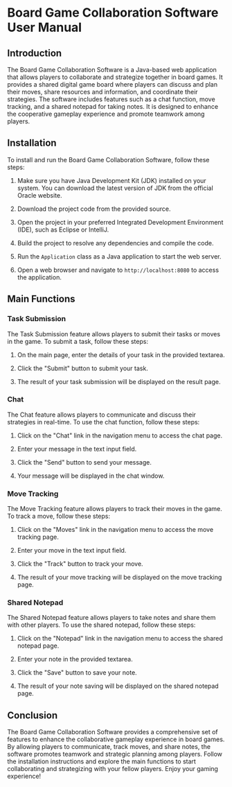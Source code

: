 # Board Game Collaboration Software User Manual

## Introduction

The Board Game Collaboration Software is a Java-based web application that allows players to collaborate and strategize together in board games. It provides a shared digital game board where players can discuss and plan their moves, share resources and information, and coordinate their strategies. The software includes features such as a chat function, move tracking, and a shared notepad for taking notes. It is designed to enhance the cooperative gameplay experience and promote teamwork among players.

## Installation

To install and run the Board Game Collaboration Software, follow these steps:

1. Make sure you have Java Development Kit (JDK) installed on your system. You can download the latest version of JDK from the official Oracle website.

2. Download the project code from the provided source.

3. Open the project in your preferred Integrated Development Environment (IDE), such as Eclipse or IntelliJ.

4. Build the project to resolve any dependencies and compile the code.

5. Run the `Application` class as a Java application to start the web server.

6. Open a web browser and navigate to `http://localhost:8080` to access the application.

## Main Functions

### Task Submission

The Task Submission feature allows players to submit their tasks or moves in the game. To submit a task, follow these steps:

1. On the main page, enter the details of your task in the provided textarea.

2. Click the "Submit" button to submit your task.

3. The result of your task submission will be displayed on the result page.

### Chat

The Chat feature allows players to communicate and discuss their strategies in real-time. To use the chat function, follow these steps:

1. Click on the "Chat" link in the navigation menu to access the chat page.

2. Enter your message in the text input field.

3. Click the "Send" button to send your message.

4. Your message will be displayed in the chat window.

### Move Tracking

The Move Tracking feature allows players to track their moves in the game. To track a move, follow these steps:

1. Click on the "Moves" link in the navigation menu to access the move tracking page.

2. Enter your move in the text input field.

3. Click the "Track" button to track your move.

4. The result of your move tracking will be displayed on the move tracking page.

### Shared Notepad

The Shared Notepad feature allows players to take notes and share them with other players. To use the shared notepad, follow these steps:

1. Click on the "Notepad" link in the navigation menu to access the shared notepad page.

2. Enter your note in the provided textarea.

3. Click the "Save" button to save your note.

4. The result of your note saving will be displayed on the shared notepad page.

## Conclusion

The Board Game Collaboration Software provides a comprehensive set of features to enhance the collaborative gameplay experience in board games. By allowing players to communicate, track moves, and share notes, the software promotes teamwork and strategic planning among players. Follow the installation instructions and explore the main functions to start collaborating and strategizing with your fellow players. Enjoy your gaming experience!